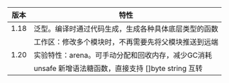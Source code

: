 | 版本 | 特性                                                 |
| ---- | ---------------------------------------------------- |
| 1.18 | 泛型。编译时通过代码生成，生成各种具体底层类型的函数 |
|      | 工作区：修改多个模块时，不再需要先将父模块推送到远端 |
| 1.20 | 实验特性：arena。可手动分配和回收内存，减少GC消耗    |
|      | unsafe 新增语法糖函数，直接支持 []byte string 互转   |
